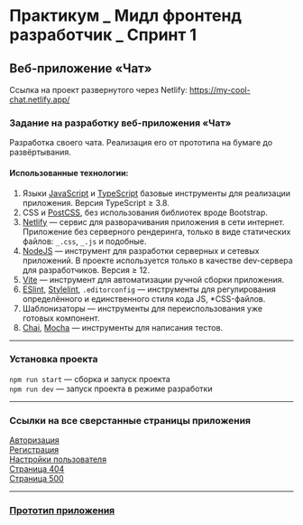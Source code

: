 # Практикум _ Мидл фронтенд разработчик _ Спринт 1

## Веб-приложение «Чат»

Ссылка на проект развернутого через Netlify: https://my-cool-chat.netlify.app/

### Задание на разработку веб-приложения «Чат»

Разработка своего чата. Реализация его от прототипа на бумаге до развёртывания.

#### Использованные технологии:

1. Языки [JavaScript](https://developer.mozilla.org/ru/docs/Web/JavaScript) и [TypeScript](https://www.typescriptlang.org/) базовые инструменты для реализации приложения. Версия TypeScript ≥ 3.8.
2. CSS и [PostCSS](https://postcss.org/), без использования библиотек вроде Bootstrap.
3. [Netlify](https://www.netlify.com/) — сервис для разворачивания приложения в сети интернет. Приложение без серверного рендеринга, только в виде статических файлов: `_.css`, `_.js` и подобные.
4. [NodeJS](https://nodejs.org/en) — инструмент для разработки серверных и сетевых приложений. В проекте используется только в качестве dev-сервера для разработчиков. Версия ≥ 12.
5. [Vite](https://vitejs.dev/) — инструмент для автоматизации ручной сборки приложения.
6. [ESlint](https://eslint.org/), [Stylelint](https://stylelint.io/), `.editorconfig` — инструменты для регулирования определённого и единственного стиля кода JS, \*CSS-файлов.
7. Шаблонизаторы — инструменты для переиспользования уже готовых компонент.
8. [Chai](https://www.chaijs.com/), [Mocha](https://mochajs.org/) — инструменты для написания тестов.

---

### Установка проекта

`npm run start` — сборка и запуск проекта  
`npm run dev` — запуск проекта в режиме разработки

---

### Ссылки на все сверстанные страницы приложения

[Авторизация](/index.html)  
[Регистрация](/src/pages/registration/registration.html)  
[Настройки пользователя](/src/pages/settings/settings.html)  
[Страница 404](/src/pages/error/404.html)  
[Страница 500](/src/pages/error/500.html)

---

### [Прототип приложения](/ui/prototype.pdf)
